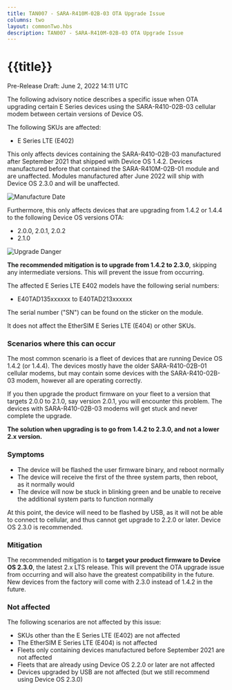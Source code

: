 ```yaml
---
title: TAN007 - SARA-R410M-02B-03 OTA Upgrade Issue
columns: two
layout: commonTwo.hbs
description: TAN007 - SARA-R410M-02B-03 OTA Upgrade Issue
---
```


# {{title}}

Pre-Release Draft: June 2, 2022 14:11 UTC

The following advisory notice describes a specific issue when OTA upgrading certain E Series devices using the SARA-R410-02B-03 cellular modem between certain versions of Device OS.

The following SKUs are affected:

- E Series LTE (E402)

This only affects devices containing the SARA-R410-02B-03 manufactured after September 2021 that shipped with Device OS 1.4.2. Devices manufactured before that contained the SARA-R410M-02B-01 module and are unaffected. Modules manufactured after June 2022 will ship with Device OS 2.3.0 and will be unaffected.

![Manufacture Date](/assets/images/support/manufacture-date.png)

Furthermore, this only affects devices that are upgrading from 1.4.2 or 1.4.4 to the following Device OS versions OTA:

- 2.0.0, 2.0.1, 2.0.2
- 2.1.0

![Upgrade Danger](/assets/images/support/ota-upgrade.png)

**The recommended mitigation is to upgrade from 1.4.2 to 2.3.0**, skipping any intermediate versions. This will prevent the issue from occurring.

The affected E Series LTE E402 models have the following serial numbers:

- E40TAD135xxxxxx to E40TAD213xxxxxx

The serial number ("SN") can be found on the sticker on the module.

It does not affect the  EtherSIM E Series LTE (E404) or other SKUs.

### Scenarios where this can occur

The most common scenario is a fleet of devices that are running Device OS 1.4.2 (or 1.4.4). The devices mostly have the older SARA-R410-02B-01 cellular modems, but may contain some devices with the SARA-R410-02B-03 modem, however all are operating correctly.

If you then upgrade the product firmware on your fleet to a version that targets 2.0.0 to 2.1.0, say version 2.0.1, you will encounter this problem. The devices with SARA-R410-02B-03 modems will get stuck and never complete the upgrade.

**The solution when upgrading is to go from 1.4.2 to 2.3.0, and not a lower 2.x version.**

### Symptoms 

- The device will be flashed the user firmware binary, and reboot normally
- The device will receive the first of the three system parts, then reboot, as it normally would
- The device will now be stuck in blinking green and be unable to receive the additional system parts to function normally

At this point, the device will need to be flashed by USB, as it will not be able to connect to cellular, and thus cannot get upgrade to 2.2.0 or later. Device OS 2.3.0 is recommended.


### Mitigation

The recommended mitigation is to **target your product firmware to Device OS 2.3.0**, the latest 2.x LTS release. This will prevent the OTA upgrade issue from occurring and will also have the greatest compatibility in the future. New devices from the factory will come with 2.3.0 instead of 1.4.2 in the future.


### Not affected

The following scenarios are not affected by this issue:

- SKUs other than the E Series LTE (E402) are not affected
- The EtherSIM E Series LTE (E404) is not affected
- Fleets only containing devices manufactured before September 2021 are not affected
- Fleets that are already using Device OS 2.2.0 or later are not affected
- Devices upgraded by USB are not affected (but we still recommend using Device OS 2.3.0)


